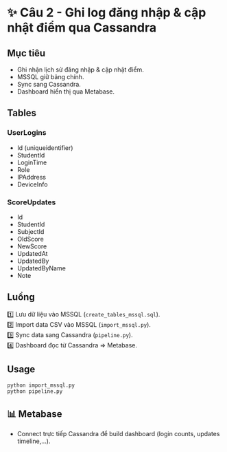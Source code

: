 ﻿# ✨ Câu 2 - Ghi log đăng nhập & cập nhật điểm qua Cassandra

## Mục tiêu

- Ghi nhận lịch sử đăng nhập & cập nhật điểm.
- MSSQL giữ bảng chính.
- Sync sang Cassandra.
- Dashboard hiển thị qua Metabase.

## Tables

### UserLogins

- Id (uniqueidentifier)
- StudentId
- LoginTime
- Role
- IPAddress
- DeviceInfo

### ScoreUpdates

- Id
- StudentId
- SubjectId
- OldScore
- NewScore
- UpdatedAt
- UpdatedBy
- UpdatedByName
- Note

## Luồng

1️⃣ Lưu dữ liệu vào MSSQL (`create_tables_mssql.sql`).  
2️⃣ Import data CSV vào MSSQL (`import_mssql.py`).  
3️⃣ Sync data sang Cassandra (`pipeline.py`).  
4️⃣ Dashboard đọc từ Cassandra => Metabase.

## Usage

```bash
python import_mssql.py
python pipeline.py
```

## 📊 Metabase

- Connect trực tiếp Cassandra để build dashboard (login counts, updates timeline,...).
